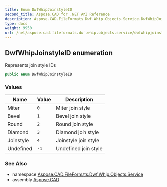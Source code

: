 ```yaml
---
title: Enum DwfWhipJoinstyleID
second_title: Aspose.CAD for .NET API Reference
description: Aspose.CAD.FileFormats.Dwf.Whip.Objects.Service.DwfWhipJoinstyleID enum. Represents join style IDs
type: docs
weight: 9950
url: /net/aspose.cad.fileformats.dwf.whip.objects.service/dwfwhipjoinstyleid/
---
```

## DwfWhipJoinstyleID enumeration

Represents join style IDs

```csharp
public enum DwfWhipJoinstyleID
```

### Values

| Name | Value | Description |
| --- | --- | --- |
| Miter | `0` | Miter join style |
| Bevel | `1` | Bevel join style |
| Round | `2` | Round join style |
| Diamond | `3` | Diamond join style |
| Joinstyle | `4` | Joinstyle join style |
| Undefined | `-1` | Undefined join style |

### See Also

* namespace [Aspose.CAD.FileFormats.Dwf.Whip.Objects.Service](../../aspose.cad.fileformats.dwf.whip.objects.service/)
* assembly [Aspose.CAD](../../)


